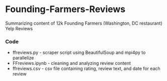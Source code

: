 # Founding-Farmers-Reviews
Summarizing content of 12k Founding Farmers (Washington, DC restaurant) Yelp Reviews

### Code
* ffreviews.py - scraper script using BeautifulSoup and mpi4py to parallelize
* FFreviews.ipynb - cleaning and analyzing review content
* ffreviews.csv - csv file containing rating, review text, and date for each review
